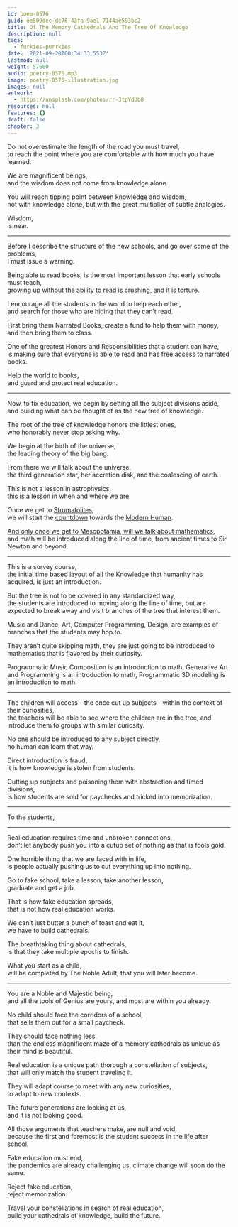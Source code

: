 ```yaml
---
id: poem-0576
guid: ee509dec-dc76-43fa-9ae1-7144ae593bc2
title: Of The Memory Cathedrals And The Tree Of Knowledge
description: null
tags:
  - furkies-purrkies
date: '2021-09-28T00:34:33.553Z'
lastmod: null
weight: 57600
audio: poetry-0576.mp3
image: poetry-0576-illustration.jpg
images: null
artwork:
  - https://unsplash.com/photos/rr-3tpYdUb0
resources: null
features: {}
draft: false
chapter: 3
---
```


Do not overestimate the length of the road you must travel,\
to reach the point where you are comfortable with how much you have learned.

We are magnificent beings,\
and the wisdom does not come from knowledge alone.

You will reach tipping point between knowledge and wisdom,\
not with knowledge alone, but with the great multiplier of subtle analogies.

Wisdom,\
is near.

---

Before I describe the structure of the new schools, and go over some of the problems,\
I must issue a warning.

Being able to read books, is the most important lesson that early schools must teach,\
[growing up without the ability to read is crushing, and it is torture](https://www.youtube.com/watch?v=TnSiL7gCs4A).

I encourage all the students in the world to help each other,\
and search for those who are hiding that they can’t read.

First bring them Narrated Books, create a fund to help them with money,\
and then bring them to class.

One of the greatest Honors and Responsibilities that a student can have,\
is making sure that everyone is able to read and has free access to narrated books.

Help the world to books,\
and guard and protect real education.

---

Now, to fix education, we begin by setting all the subject divisions aside,\
and building what can be thought of as the new tree of knowledge.

The root of the tree of knowledge honors the littlest ones,\
who honorably never stop asking why.

We begin at the birth of the universe,\
the leading theory of the big bang.

From there we will talk about the universe,\
the third generation star, her accretion disk, and the coalescing of earth.

This is not a lesson in astrophysics,\
this is a lesson in when and where we are.

Once we get to [Stromatolites](https://www.youtube.com/watch?v=N-G7IJCkyvg),\
we will start the [countdown](https://www.youtube.com/watch?v=jtNs5k2KHXU) towards the [Modern Human](https://www.youtube.com/watch?v=pkX-hLiU_r8).

[And only once we get to Mesopotamia, will we talk about mathematics](https://www.youtube.com/watch?v=SDOLka6KAqs),\
and math will be introduced along the line of time, from ancient times to Sir Newton and beyond.

---

This is a survey course,\
the initial time based layout of all the Knowledge that humanity has acquired, is just an introduction.

But the tree is not to be covered in any standardized way,\
the students are introduced to moving along the line of time, but are expected to break away and visit branches of the tree that interest them.

Music and Dance, Art, Computer Programming, Design, are examples of branches that the students may hop to.

They aren’t quite skipping math, they are just going to be introduced to mathematics that is flavored by their curiosity.

Programmatic Music Composition is an introduction to math, Generative Art and Programming is an introduction to math, Programmatic 3D modeling is an introduction to math.

---

The children will access - the once cut up subjects - within the context of their curiosities,\
the teachers will be able to see where the children are in the tree, and introduce them to groups with similar curiosity.

No one should be introduced to any subject directly,\
no human can learn that way.

Direct introduction is fraud,\
it is how knowledge is stolen from students.

Cutting up subjects and poisoning them with abstraction and timed divisions,\
is how students are sold for paychecks and tricked into memorization.

---

To the students,

---

Real education requires time and unbroken connections,\
don’t let anybody push you into a cutup set of nothing as that is fools gold.

One horrible thing that we are faced with in life,\
is people actually pushing us to cut everything up into nothing.

Go to fake school, take a lesson, take another lesson,\
graduate and get a job.

That is how fake education spreads,\
that is not how real education works.

We can’t just butter a bunch of toast and eat it,\
we have to build cathedrals.

The breathtaking thing about cathedrals,\
is that they take multiple epochs to finish.

What you start as a child,\
will be completed by The Noble Adult, that you will later become.

---

You are a Noble and Majestic being,\
and all the tools of Genius are yours, and most are within you already.

No child should face the corridors of a school,\
that sells them out for a small paycheck.

They should face nothing less,\
than the endless magnificent maze of a memory cathedrals as unique as their mind is beautiful.

Real education is a unique path thorough a constellation of subjects,\
that will only match the student traveling it.

They will adapt course to meet with any new curiosities,\
to adapt to new contexts.

The future generations are looking at us,\
and it is not looking good.

All those arguments that teachers make, are null and void,\
because the first and foremost is the student success in the life after school.

Fake education must end,\
the pandemics are already challenging us, climate change will soon do the same.

Reject fake education,\
reject memorization.

Travel your constellations in search of real education,\
build your cathedrals of knowledge, build the future.
